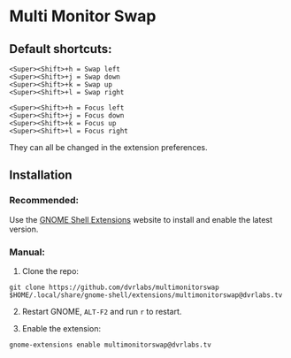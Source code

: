 # Multi Monitor Swap 

## Default shortcuts:

```
<Super><Shift>+h = Swap left
<Super><Shift>+j = Swap down
<Super><Shift>+k = Swap up
<Super><Shift>+l = Swap right

<Super><Shift>+h = Focus left
<Super><Shift>+j = Focus down
<Super><Shift>+k = Focus up
<Super><Shift>+l = Focus right
```

They can all be changed in the extension preferences.

## Installation

### Recommended:

Use the [GNOME Shell Extensions](https://extensions.gnome.org/extension/) website to
install and enable the latest version.

### Manual:

1.  Clone the repo:

```
git clone https://github.com/dvrlabs/multimonitorswap $HOME/.local/share/gnome-shell/extensions/multimonitorswap@dvrlabs.tv
```

2. Restart GNOME, `ALT-F2` and run `r` to restart.

3. Enable the extension:

```
gnome-extensions enable multimonitorswap@dvrlabs.tv

```
